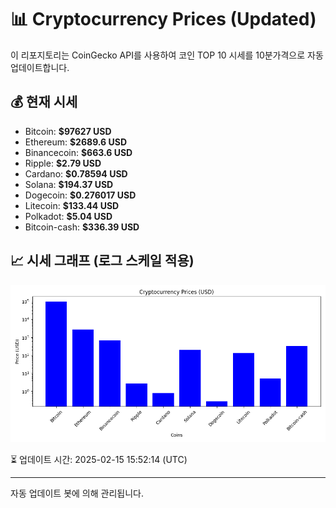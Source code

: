 
# 📊 Cryptocurrency Prices (Updated)

이 리포지토리는 CoinGecko API를 사용하여 코인 TOP 10 시세를 10분가격으로 자동 업데이트합니다.

## 💰 현재 시세
- Bitcoin: **$97627 USD**
- Ethereum: **$2689.6 USD**
- Binancecoin: **$663.6 USD**
- Ripple: **$2.79 USD**
- Cardano: **$0.78594 USD**
- Solana: **$194.37 USD**
- Dogecoin: **$0.276017 USD**
- Litecoin: **$133.44 USD**
- Polkadot: **$5.04 USD**
- Bitcoin-cash: **$336.39 USD**

## 📈 시세 그래프 (로그 스케일 적용)
![Crypto Prices](crypto_prices.png)

⏳ 업데이트 시간: 2025-02-15 15:52:14 (UTC)

---
자동 업데이트 봇에 의해 관리됩니다.
